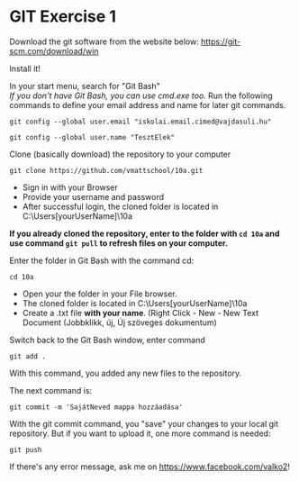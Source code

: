 # GIT Exercise 1

Download the git software from the website below:
https://git-scm.com/download/win

Install it!

In your start menu, search for "Git Bash" <br>_If you don't have Git Bash, you can use cmd.exe too._
Run the following commands to define your email address and name for later git commands.


``git config --global user.email "iskolai.email.cimed@vajdasuli.hu" ``

``git config --global user.name "TesztElek"``


Clone (basically download) the repository to your computer

``git clone https://github.com/vmattschool/10a.git``

- Sign in with your Browser 
- Provide your username and password 
- After successful login, the cloned folder is located in C:\Users\[yourUserName]\10a 

**If you already cloned the repository, enter to the folder with `` cd 10a `` and use command `` git pull `` to refresh files on your computer.**

Enter the folder in Git Bash with the command cd:

``cd 10a``

  - Open your the folder in your File browser. 
  - The cloned folder is located in C:\Users\[yourUserName]\10a
  - Create a .txt file **with your name**. (Right Click - New - New Text Document (Jobbklikk, új, Új szöveges dokumentum)

Switch back to the Git Bash window, enter command 



`` git add . ``

With this command, you added any new files to the repository. 

The next command is:

``git commit -m 'SajátNeved mappa hozzáadása' ``

With the git commit command, you "save" your changes to your local git repository. 
But if you want to upload it, one more command is needed:

``git push ``

If there's any error message, ask me on https://www.facebook.com/valko2!
